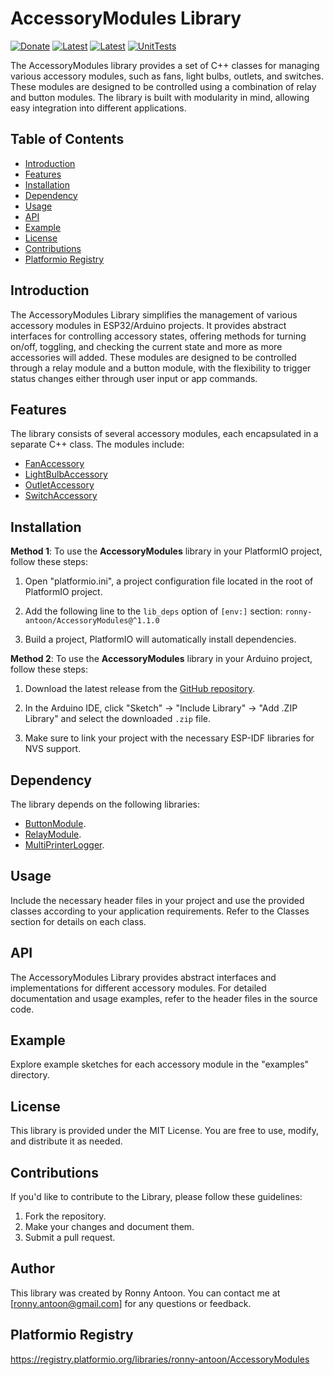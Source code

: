 # AccessoryModules Library

[![Donate](https://img.shields.io/badge/Donate-PayPal-green.svg)](https://www.paypal.com/donate/?hosted_button_id=BACPRJTAU4G4E)
[![Latest](https://img.shields.io/github/v/tag/ronny-antoon/AccessoryModules?color=red&label=last+release)](https://github.com/ronny-antoon/AccessoryModules/releases)
[![Latest](https://badges.registry.platformio.org/packages/ronny-antoon/library/AccessoryModules.svg)](https://registry.platformio.org/libraries/ronny-antoon/AccessoryModules)
[![UnitTests](https://github.com/ronny-antoon/AccessoryModules/actions/workflows/build-and-test-embeded.yaml/badge.svg)](https://github.com/ronny-antoon/AccessoryModules/actions/workflows/build-and-test-embeded.yaml)

The AccessoryModules library provides a set of C++ classes for managing various accessory modules, such as fans, light bulbs, outlets, and switches. These modules are designed to be controlled using a combination of relay and button modules. The library is built with modularity in mind, allowing easy integration into different applications.

## Table of Contents
- [Introduction](#introduction)
- [Features](#features)
- [Installation](#installation)
- [Dependency](#dependency)
- [Usage](#usage)
- [API](#API)
- [Example](#example)
- [License](#license)
- [Contributions](#contributions)
- [Platformio Registry](#platformio-registry)

## Introduction

The AccessoryModules Library simplifies the management of various accessory modules in ESP32/Arduino projects. It provides abstract interfaces for controlling accessory states, offering methods for turning on/off, toggling, and checking the current state and more as more accessories will added.
These modules are designed to be controlled through a relay module and a button module, with the flexibility to trigger status changes either through user input or app commands.

## Features

The library consists of several accessory modules, each encapsulated in a separate C++ class. The modules include:
- [FanAccessory](#fanaccessory)
- [LightBulbAccessory](#lightbulbaccessory)
- [OutletAccessory](#outletaccessory)
- [SwitchAccessory](#switchaccessory)

## Installation

**Method 1**:
To use the **AccessoryModules** library in your PlatformIO project, follow these steps:

1. Open "platformio.ini", a project configuration file located in the root of PlatformIO project.

2. Add the following line to the `lib_deps` option of `[env:]` section:
`ronny-antoon/AccessoryModules@^1.1.0`

3. Build a project, PlatformIO will automatically install dependencies.

**Method 2**:
To use the **AccessoryModules** library in your Arduino project, follow these steps:

1. Download the latest release from the [GitHub repository](https://github.com/ronny-antoon/AccessoryModules).

2. In the Arduino IDE, click "Sketch" -> "Include Library" -> "Add .ZIP Library" and select the downloaded `.zip` file.

3. Make sure to link your project with the necessary ESP-IDF libraries for NVS support.

## Dependency

The library depends on the following libraries:
- [ButtonModule](https://github.com/ronny-antoon/ButtonModule).
- [RelayModule](https://github.com/ronny-antoon/RelayModule).
- [MultiPrinterLogger](https://github.com/ronny-antoon/MultiPrinterLogger).

## Usage

Include the necessary header files in your project and use the provided classes according to your application requirements. Refer to the Classes section for details on each class.

## API

The AccessoryModules Library provides abstract interfaces and implementations for different accessory modules. For detailed documentation and usage examples, refer to the header files in the source code.

## Example

Explore example sketches for each accessory module in the "examples" directory.

## License

This library is provided under the MIT License. You are free to use, modify, and distribute it as needed.

## Contributions

If you'd like to contribute to the Library, please follow these guidelines:
1. Fork the repository.
2. Make your changes and document them.
3. Submit a pull request.

## Author

This library was created by Ronny Antoon. You can contact me at [ronny.antoon@gmail.com] for any questions or feedback.

## Platformio Registry

https://registry.platformio.org/libraries/ronny-antoon/AccessoryModules